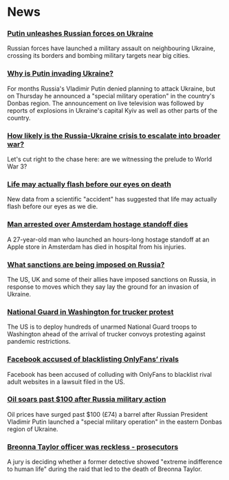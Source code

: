 # News
### [Putin unleashes Russian forces on Ukraine](https://www.bbc.com/news/world-europe-60503037)
Russian forces have launched a military assault on neighbouring Ukraine, crossing its borders and bombing military targets near big cities.
### [Why is Putin invading Ukraine?](https://www.bbc.com/news/world-europe-56720589)
For months Russia's Vladimir Putin denied planning to attack Ukraine, but on Thursday he announced a "special military operation" in the country's Donbas region. The announcement on live television was followed by reports of explosions in Ukraine's capital Kyiv as well as other parts of the country.
### [How likely is the Russia-Ukraine crisis to escalate into broader war?](https://www.bbc.com/news/world-europe-60485766)
Let's cut right to the chase here: are we witnessing the prelude to World War 3? 
### [Life may actually flash before our eyes on death](https://www.bbc.com/news/world-us-canada-60495730)
New data from a scientific "accident" has suggested that life may actually flash before our eyes as we die. 
### [Man arrested over Amsterdam hostage standoff dies](https://www.bbc.com/news/world-europe-60486726)
A 27-year-old man who launched an hours-long hostage standoff at an Apple store in Amsterdam has died in hospital from his injuries. 
### [What sanctions are being imposed on Russia?](https://www.bbc.com/news/world-europe-60125659)
The US, UK and some of their allies have imposed sanctions on Russia, in response to moves which they say lay the ground for an invasion of Ukraine.
### [National Guard in Washington for trucker protest](https://www.bbc.com/news/world-us-canada-60492051)
The US is to deploy hundreds of unarmed National Guard troops to Washington ahead of the arrival of trucker convoys protesting against pandemic restrictions.
### [Facebook accused of blacklisting OnlyFans’ rivals](https://www.bbc.com/news/uk-60497274)
Facebook has been accused of colluding with OnlyFans to blacklist rival adult websites in a lawsuit filed in the US.
### [Oil soars past $100 after Russia military action](https://www.bbc.com/news/business-60502451)
Oil prices have surged past $100 (£74) a barrel after Russian President Vladimir Putin launched a "special military operation" in the eastern Donbas region of Ukraine. 
### [Breonna Taylor officer was reckless - prosecutors](https://www.bbc.com/news/world-us-canada-60501045)
A jury is deciding whether a former detective showed "extreme indifference to human life" during the raid that led to the death of Breonna Taylor.
